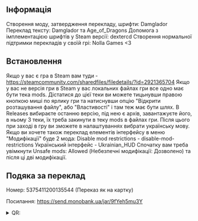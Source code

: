 ## Інформація
Створення моду, затвердження перекладу, шрифти: Damglador
Переклад тексту: Damglador та Age_of_Dragons
Допомога з імплементацією шрифтів у Steam версії: dextercd
Створення нормальної підтримки перекладів у своїй грі: Nolla Games <3
## Встановлення
Якщо у вас є гра в Steam вам туди - https://steamcommunity.com/sharedfiles/filedetails/?id=2921365704
Якщо у вас не версія гри в Steam у вас локальних файлах гри все одно має бути тека mods. Дістатися до цієї теки ви можете тицьнувши правою кнопкою миші по ярлику гри та натиснувши опцію "Відкрити розташування файлу", або "Властивості" і там теж має бути шлях.
В Releases вибираєте останню версію, під нею є архів, завантажуєте його, в ньому 3 теки, їх треба закинути в теку mods в файлах гри. Після цього при заході в гру ви зможете в налаштуваннях вибрати українську мову.
Якщо ви хочете також переклад елементів інтерфейсу в меню "Модифікації" буде 2 мода:
Disable mod restrictions - disable-mod-restrictions
Український інтерфейс - Ukrainian_HUD
Спочатку вам треба увімкнути Unsafe mods: Allowed (Небезпечні модифікації: Дозволено) та після ці дві модифікації.
## Подяка за переклад
Номер: 5375411200135544 (Переказ як на картку)

Посилання: https://send.monobank.ua/jar/9fYeh5mu3Y

<details>
<summary>QR:</summary> 

[![QR](https://i.imgur.com/by6E4OP.png)](https://i.imgur.com/by6E4OP.png)
</details>
